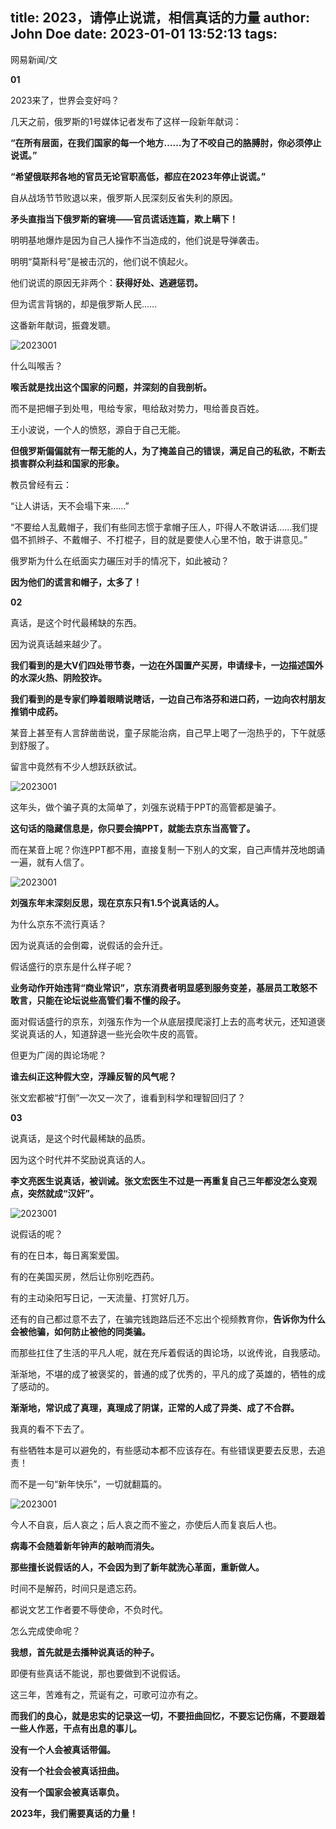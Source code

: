 title: 2023，请停止说谎，相信真话的力量
author: John Doe
date: 2023-01-01 13:52:13
tags:
---
网易新闻/文

**01**

2023来了，世界会变好吗？<!--more-->

几天之前，俄罗斯的1号媒体记者发布了这样一段新年献词：

**“在所有层面，在我们国家的每一个地方……为了不咬自己的胳膊肘，你必须停止说谎。”**

**“希望俄联邦各地的官员无论官职高低，都应在2023年停止说谎。”**

自从战场节节败退以来，俄罗斯人民深刻反省失利的原因。

**矛头直指当下俄罗斯的窘境——官员谎话连篇，欺上瞒下！**

明明基地爆炸是因为自己人操作不当造成的，他们说是导弹袭击。

明明“莫斯科号”是被击沉的，他们说不慎起火。

他们说谎的原因无非两个：**获得好处、逃避惩罚。**

但为谎言背锅的，却是俄罗斯人民……

这番新年献词，振聋发聩。


![2023001](/images/20230101001.png)



什么叫喉舌？

**喉舌就是找出这个国家的问题，并深刻的自我剖析。**

而不是把帽子到处甩，甩给专家，甩给敌对势力，甩给善良百姓。

王小波说，一个人的愤怒，源自于自己无能。

**但俄罗斯偏偏就有一帮无能的人，为了掩盖自己的错误，满足自己的私欲，不断去损害群众利益和国家的形象。**

教员曾经有云：

“让人讲话，天不会塌下来……”

“不要给人乱戴帽子，我们有些同志惯于拿帽子压人，吓得人不敢讲话……我们提倡不抓辫子、不戴帽子、不打棍子，目的就是要使人心里不怕，敢于讲意见。”

俄罗斯为什么在纸面实力碾压对手的情况下，如此被动？

**因为他们的谎言和帽子，太多了！**

**02**

真话，是这个时代最稀缺的东西。

因为说真话越来越少了。

**我们看到的是大V们四处带节奏，一边在外国置产买房，申请绿卡，一边描述国外的水深火热、阴险狡诈。**

**我们看到的是专家们睁着眼睛说瞎话，一边自己布洛芬和进口药，一边向农村朋友推销中成药。**

某音上甚至有人言辞凿凿说，童子尿能治病，自己早上喝了一泡热乎的，下午就感到舒服了。

留言中竟然有不少人想跃跃欲试。

![2023001](/images/20230101002.png)

这年头，做个骗子真的太简单了，刘强东说精于PPT的高管都是骗子。

**这句话的隐藏信息是，你只要会搞PPT，就能去京东当高管了。**

而在某音上呢？你连PPT都不用，直接复制一下别人的文案，自己声情并茂地朗诵一遍，就有人信了。

![2023001](/images/20230101003.png)

**刘强东年末深刻反思，现在京东只有1.5个说真话的人。**

为什么京东不流行真话？

因为说真话的会倒霉，说假话的会升迁。

假话盛行的京东是什么样子呢？

**业务动作开始违背“商业常识”，京东消费者明显感到服务变差，基层员工敢怒不敢言，只能在论坛说些高管们看不懂的段子。**

面对假话盛行的京东，刘强东作为一个从底层摸爬滚打上去的高考状元，还知道褒奖说真话的人，知道辞退一些光会吹牛皮的高管。

但更为广阔的舆论场呢？

**谁去纠正这种假大空，浮躁反智的风气呢？**

张文宏都被“打倒”一次又一次了，谁看到科学和理智回归了？

**03**

说真话，是这个时代最稀缺的品质。

因为这个时代并不奖励说真话的人。

**李文亮医生说真话，被训诫。张文宏医生不过是一再重复自己三年都没怎么变观点，突然就成“汉奸”。**

![2023001](/images/20230101004.png)

说假话的呢？

有的在日本，每日离案爱国。

有的在美国买房，然后让你别吃西药。

有的主动染阳写日记，一天流量、打赏好几万。

还有的自己都过意不去了，在骗完钱跑路后还不忘出个视频教育你，**告诉你为什么会被他骗，如何防止被他的同类骗。**

而那些扛住了生活的平凡人呢，就在充斥着假话的舆论场，以讹传讹，自我感动。

渐渐地，不堪的成了被褒奖的，普通的成了优秀的，平凡的成了英雄的，牺牲的成了感动的。

**渐渐地，常识成了真理，真理成了阴谋，正常的人成了异类、成了不合群。**

我真的看不下去了。

有些牺牲本是可以避免的，有些感动本都不应该存在。有些错误更要去反思，去追责！

而不是一句“新年快乐”，一切就翻篇的。

![2023001](/images/20230101005.png)

今人不自哀，后人哀之；后人哀之而不鉴之，亦使后人而复哀后人也。

**病毒不会随着新年钟声的敲响而消失。**

**那些擅长说假话的人，不会因为到了新年就洗心革面，重新做人。**

时间不是解药，时间只是遗忘药。

都说文艺工作者要不辱使命，不负时代。

怎么完成使命呢？

**我想，首先就是去播种说真话的种子。**

即便有些真话不能说，那也要做到不说假话。

这三年，苦难有之，荒诞有之，可歌可泣亦有之。

**而我们的良心，就是忠实的记录这一切，不要扭曲回忆，不要忘记伤痛，不要跟着一些人作恶，干点有出息的事儿。**

**没有一个人会被真话带偏。**

**没有一个社会会被真话扭曲。**

**没有一个国家会被真话辜负。**

**2023年，我们需要真话的力量！**